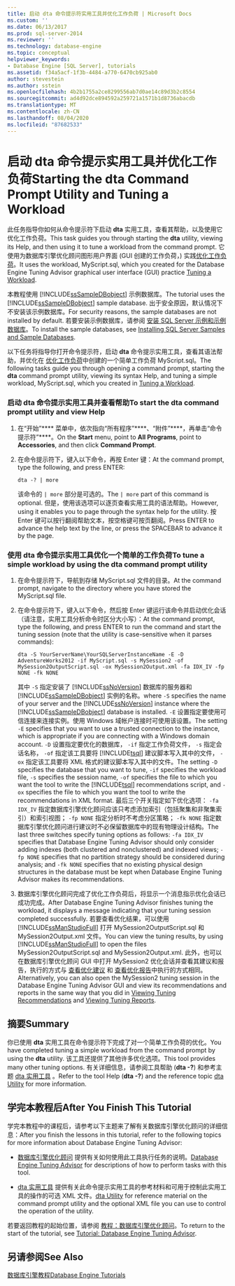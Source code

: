 ```yaml
---
title: 启动 dta 命令提示符实用工具并优化工作负荷 | Microsoft Docs
ms.custom: ''
ms.date: 06/13/2017
ms.prod: sql-server-2014
ms.reviewer: ''
ms.technology: database-engine
ms.topic: conceptual
helpviewer_keywords:
- Database Engine [SQL Server], tutorials
ms.assetid: f34a5acf-1f3b-4484-a770-6470cb925ab0
author: stevestein
ms.author: sstein
ms.openlocfilehash: 4b2b1755a2ce8299556ab7d0ae14c89d3b2c8554
ms.sourcegitcommit: ad4d92dce894592a259721a1571b1d8736abacdb
ms.translationtype: MT
ms.contentlocale: zh-CN
ms.lasthandoff: 08/04/2020
ms.locfileid: "87682533"
---
```

# <a name="starting-the-dta-command-prompt-utility-and-tuning-a-workload"></a><span data-ttu-id="4419c-102">启动 dta 命令提示实用工具并优化工作负荷</span><span class="sxs-lookup"><span data-stu-id="4419c-102">Starting the dta Command Prompt Utility and Tuning a Workload</span></span>
  <span data-ttu-id="4419c-103">此任务指导你如何从命令提示符下启动 **dta** 实用工具，查看其帮助，以及使用它优化工作负荷。</span><span class="sxs-lookup"><span data-stu-id="4419c-103">This task guides you through starting the **dta** utility, viewing its Help, and then using it to tune a workload from the command prompt.</span></span> <span data-ttu-id="4419c-104">它使用为数据库引擎优化顾问图形用户界面 (GUI 创建的工作负荷，) 实践[优化工作负荷](lesson-1-1-tuning-a-workload.md)。</span><span class="sxs-lookup"><span data-stu-id="4419c-104">It uses the workload, MyScript.sql, which you created for the Database Engine Tuning Advisor graphical user interface (GUI) practice [Tuning a Workload](lesson-1-1-tuning-a-workload.md).</span></span>  
  
 <span data-ttu-id="4419c-105">本教程使用 [!INCLUDE[ssSampleDBobject](../../includes/sssampledbobject-md.md)] 示例数据库。</span><span class="sxs-lookup"><span data-stu-id="4419c-105">The tutorial uses the [!INCLUDE[ssSampleDBobject](../../includes/sssampledbobject-md.md)] sample database.</span></span> <span data-ttu-id="4419c-106">出于安全原因，默认情况下不安装该示例数据库。</span><span class="sxs-lookup"><span data-stu-id="4419c-106">For security reasons, the sample databases are not installed by default.</span></span> <span data-ttu-id="4419c-107">若要安装示例数据库，请参阅 [安装 SQL Server 示例和示例数据库](http://sqlserversamples.codeplex.com)。</span><span class="sxs-lookup"><span data-stu-id="4419c-107">To install the sample databases, see [Installing SQL Server Samples and Sample Databases](http://sqlserversamples.codeplex.com).</span></span>  
  
 <span data-ttu-id="4419c-108">以下任务将指导你打开命令提示符，启动 **dta** 命令提示实用工具，查看其语法帮助，并优化在 [优化工作负荷](lesson-1-1-tuning-a-workload.md)中创建的一个简单工作负荷 MyScript.sql。</span><span class="sxs-lookup"><span data-stu-id="4419c-108">The following tasks guide you through opening a command prompt, starting the **dta** command prompt utility, viewing its syntax Help, and tuning a simple workload, MyScript.sql, which you created in [Tuning a Workload](lesson-1-1-tuning-a-workload.md).</span></span>  
  
### <a name="to-start-the-dta-command-prompt-utility-and-view-help"></a><span data-ttu-id="4419c-109">启动 dta 命令提示实用工具并查看帮助</span><span class="sxs-lookup"><span data-stu-id="4419c-109">To start the dta command prompt utility and view Help</span></span>  
  
1.  <span data-ttu-id="4419c-110">在“开始”\*\*\*\* 菜单中，依次指向“所有程序”\*\*\*\*、“附件”\*\*\*\*，再单击“命令提示符”\*\*\*\*。</span><span class="sxs-lookup"><span data-stu-id="4419c-110">On the **Start** menu, point to **All Programs**, point to **Accessories**, and then click **Command Prompt**.</span></span>  
  
2.  <span data-ttu-id="4419c-111">在命令提示符下，键入以下命令，再按 Enter 键：</span><span class="sxs-lookup"><span data-stu-id="4419c-111">At the command prompt, type the following, and press ENTER:</span></span>  
  
    ```  
    dta -? | more  
    ```  
  
     <span data-ttu-id="4419c-112">该命令的 `| more` 部分是可选的。</span><span class="sxs-lookup"><span data-stu-id="4419c-112">The `| more` part of this command is optional.</span></span> <span data-ttu-id="4419c-113">但是，使用该选项可以逐页查看实用工具的语法帮助。</span><span class="sxs-lookup"><span data-stu-id="4419c-113">However, using it enables you to page through the syntax help for the utility.</span></span> <span data-ttu-id="4419c-114">按 Enter 键可以按行翻阅帮助文本，按空格键可按页翻阅。</span><span class="sxs-lookup"><span data-stu-id="4419c-114">Press ENTER to advance the help text by the line, or press the SPACEBAR to advance it by the page.</span></span>  
  
### <a name="to-tune-a-simple-workload-by-using-the-dta-command-prompt-utility"></a><span data-ttu-id="4419c-115">使用 dta 命令提示实用工具优化一个简单的工作负荷</span><span class="sxs-lookup"><span data-stu-id="4419c-115">To tune a simple workload by using the dta command prompt utility</span></span>  
  
1.  <span data-ttu-id="4419c-116">在命令提示符下，导航到存储 MyScript.sql 文件的目录。</span><span class="sxs-lookup"><span data-stu-id="4419c-116">At the command prompt, navigate to the directory where you have stored the MyScript.sql file.</span></span>  
  
2.  <span data-ttu-id="4419c-117">在命令提示符下，键入以下命令，然后按 Enter 键运行该命令并启动优化会话（请注意，实用工具分析命令时区分大小写）：</span><span class="sxs-lookup"><span data-stu-id="4419c-117">At the command prompt, type the following, and press ENTER to run the command and start the tuning session (note that the utility is case-sensitive when it parses commands):</span></span>  
  
    ```  
    dta -S YourServerName\YourSQLServerInstanceName -E -D AdventureWorks2012 -if MyScript.sql -s MySession2 -of MySession2OutputScript.sql -ox MySession2Output.xml -fa IDX_IV -fp NONE -fk NONE  
    ```  
  
     <span data-ttu-id="4419c-118">其中 `-S` 指定安装了 [!INCLUDE[ssNoVersion](../../includes/ssnoversion-md.md)] 数据库的服务器和 [!INCLUDE[ssSampleDBobject](../../includes/sssampledbobject-md.md)] 实例的名称。</span><span class="sxs-lookup"><span data-stu-id="4419c-118">where `-S` specifies the name of your server and the [!INCLUDE[ssNoVersion](../../includes/ssnoversion-md.md)] instance where the [!INCLUDE[ssSampleDBobject](../../includes/sssampledbobject-md.md)] database is installed.</span></span> <span data-ttu-id="4419c-119">`-E` 设置指定要使用可信连接来连接实例。使用 Windows 域帐户连接时可使用该设置。</span><span class="sxs-lookup"><span data-stu-id="4419c-119">The setting `-E` specifies that you want to use a trusted connection to the instance, which is appropriate if you are connecting with a Windows domain account.</span></span> <span data-ttu-id="4419c-120">`-D` 设置指定要优化的数据库， `-if` 指定工作负荷文件， `-s` 指定会话名称， `-of` 指定该工具要将 [!INCLUDE[tsql](../../includes/tsql-md.md)] 建议脚本写入其中的文件， `-ox` 指定该工具要将 XML 格式的建议脚本写入其中的文件。</span><span class="sxs-lookup"><span data-stu-id="4419c-120">The setting `-D` specifies the database that you want to tune, `-if` specifies the workload file, `-s` specifies the session name, `-of` specifies the file to which you want the tool to write the [!INCLUDE[tsql](../../includes/tsql-md.md)] recommendations script, and `-ox` specifies the file to which you want the tool to write the recommendations in XML format.</span></span> <span data-ttu-id="4419c-121">最后三个开关指定如下优化选项： `-fa IDX_IV` 指定数据库引擎优化顾问应该只考虑添加索引（包括聚集和非聚集索引）和索引视图； `-fp NONE` 指定分析时不考虑分区策略； `-fk NONE` 指定数据库引擎优化顾问进行建议时不必保留数据库中的现有物理设计结构。</span><span class="sxs-lookup"><span data-stu-id="4419c-121">The last three switches specify tuning options as follows: `-fa IDX_IV` specifies that Database Engine Tuning Advisor should only consider adding indexes (both clustered and nonclustered) and indexed views; `-fp NONE` specifies that no partition strategy should be considered during analysis; and `-fk NONE` specifies that no existing physical design structures in the database must be kept when Database Engine Tuning Advisor makes its recommendations.</span></span>  
  
3.  <span data-ttu-id="4419c-122">数据库引擎优化顾问完成了优化工作负荷后，将显示一个消息指示优化会话已成功完成。</span><span class="sxs-lookup"><span data-stu-id="4419c-122">After Database Engine Tuning Advisor finishes tuning the workload, it displays a message indicating that your tuning session completed successfully.</span></span> <span data-ttu-id="4419c-123">若要查看优化结果，可以使用 [!INCLUDE[ssManStudioFull](../../includes/ssmanstudiofull-md.md)] 打开 MySession2OutputScript.sql 和 MySession2Output.xml 文件。</span><span class="sxs-lookup"><span data-stu-id="4419c-123">You can view the tuning results, by using [!INCLUDE[ssManStudioFull](../../includes/ssmanstudiofull-md.md)] to open the files MySession2OutputScript.sql and MySession2Output.xml.</span></span> <span data-ttu-id="4419c-124">此外，也可以在数据库引擎优化顾问 GUI 中打开 MySession2 优化会话并查看其建议和报告，执行的方式与 [查看优化建议](lesson-1-2-viewing-tuning-recommendations.md) 和 [查看优化报告](lesson-1-3-viewing-tuning-reports.md)中执行的方式相同。</span><span class="sxs-lookup"><span data-stu-id="4419c-124">Alternatively, you can also open the MySession2 tuning session in the Database Engine Tuning Advisor GUI and view its recommendations and reports in the same way that you did in [Viewing Tuning Recommendations](lesson-1-2-viewing-tuning-recommendations.md) and [Viewing Tuning Reports](lesson-1-3-viewing-tuning-reports.md).</span></span>  
  
## <a name="summary"></a><span data-ttu-id="4419c-125">摘要</span><span class="sxs-lookup"><span data-stu-id="4419c-125">Summary</span></span>  
 <span data-ttu-id="4419c-126">你已使用 **dta** 实用工具在命令提示符下完成了对一个简单工作负荷的优化。</span><span class="sxs-lookup"><span data-stu-id="4419c-126">You have completed tuning a simple workload from the command prompt by using the **dta** utility.</span></span> <span data-ttu-id="4419c-127">该工具还提供了其他许多优化选项。</span><span class="sxs-lookup"><span data-stu-id="4419c-127">This tool provides many other tuning options.</span></span> <span data-ttu-id="4419c-128">有关详细信息，请参阅工具帮助 (**dta -?**) 和参考主题 [dta 实用工具](dta-utility.md) 。</span><span class="sxs-lookup"><span data-stu-id="4419c-128">Refer to the tool Help (**dta -?**) and the reference topic [dta Utility](dta-utility.md) for more information.</span></span>  
  
## <a name="after-you-finish-this-tutorial"></a><span data-ttu-id="4419c-129">学完本教程后</span><span class="sxs-lookup"><span data-stu-id="4419c-129">After You Finish This Tutorial</span></span>  
 <span data-ttu-id="4419c-130">学完本教程中的课程后，请参考以下主题来了解有关数据库引擎优化顾问的详细信息：</span><span class="sxs-lookup"><span data-stu-id="4419c-130">After you finish the lessons in this tutorial, refer to the following topics for more information about Database Engine Tuning Advisor:</span></span>  
  
-   <span data-ttu-id="4419c-131">[数据库引擎优化顾问](../../relational-databases/performance/database-engine-tuning-advisor.md) 提供有关如何使用此工具执行任务的说明。</span><span class="sxs-lookup"><span data-stu-id="4419c-131">[Database Engine Tuning Advisor](../../relational-databases/performance/database-engine-tuning-advisor.md) for descriptions of how to perform tasks with this tool.</span></span>  
  
-   <span data-ttu-id="4419c-132">[dta 实用工具](dta-utility.md) 提供有关此命令提示实用工具的参考材料和可用于控制此实用工具的操作的可选 XML 文件。</span><span class="sxs-lookup"><span data-stu-id="4419c-132">[dta Utility](dta-utility.md) for reference material on the command prompt utility and the optional XML file you can use to control the operation of the utility.</span></span>  
  
 <span data-ttu-id="4419c-133">若要返回教程的起始位置，请参阅 [教程：数据库引擎优化顾问](tutorial-database-engine-tuning-advisor.md)。</span><span class="sxs-lookup"><span data-stu-id="4419c-133">To return to the start of the tutorial, see [Tutorial: Database Engine Tuning Advisor](tutorial-database-engine-tuning-advisor.md).</span></span>  
  
## <a name="see-also"></a><span data-ttu-id="4419c-134">另请参阅</span><span class="sxs-lookup"><span data-stu-id="4419c-134">See Also</span></span>  
 [<span data-ttu-id="4419c-135">数据库引擎教程</span><span class="sxs-lookup"><span data-stu-id="4419c-135">Database Engine Tutorials</span></span>](../../relational-databases/database-engine-tutorials.md)  
  
  
